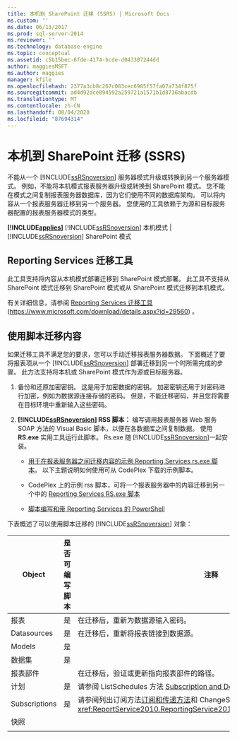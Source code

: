 ```yaml
---
title: 本机到 SharePoint 迁移 (SSRS) | Microsoft Docs
ms.custom: ''
ms.date: 06/13/2017
ms.prod: sql-server-2014
ms.reviewer: ''
ms.technology: database-engine
ms.topic: conceptual
ms.assetid: c5b15bec-6fde-4174-bcde-d043307244dd
author: maggiesMSFT
ms.author: maggies
manager: kfile
ms.openlocfilehash: 2377a3cb8c267c083cec6985f57fa07a734f875f
ms.sourcegitcommit: ad4d92dce894592a259721a1571b1d8736abacdb
ms.translationtype: MT
ms.contentlocale: zh-CN
ms.lasthandoff: 08/04/2020
ms.locfileid: "87694314"
---
```

# <a name="native-to-sharepoint-migration-ssrs"></a>本机到 SharePoint 迁移 (SSRS)
  不能从一个 [!INCLUDE[ssRSnoversion](../../includes/ssrsnoversion-md.md)] 服务器模式升级或转换到另一个服务器模式。 例如，不能将本机模式报表服务器升级或转换到 SharePoint 模式。 您不能在模式之间复制报表服务器数据库，因为它们使用不同的数据库架构。 可以将内容从一个报表服务器迁移到另一个服务器。 您使用的工具依赖于为源和目标服务器配置的报表服务器模式的类型。  
  
 **[!INCLUDE[applies](../../includes/applies-md.md)]**  [!INCLUDE[ssRSnoversion](../../includes/ssrsnoversion-md.md)] 本机模式 | [!INCLUDE[ssRSnoversion](../../includes/ssrsnoversion-md.md)] SharePoint 模式  
  
##  <a name="reporting-services-migration-tool"></a><a name="bkmk_native_to_sharepoint"></a> Reporting Services 迁移工具  
 此工具支持将内容从本机模式部署迁移到 SharePoint 模式部署。 此工具不支持从 SharePoint 模式迁移到 SharePoint 模式或从 SharePoint 模式迁移到本机模式。  
  
 有关详细信息，请参阅 [Reporting Services 迁移工具](https://www.microsoft.com/download/details.aspx?id=29560) (https://www.microsoft.com/download/details.aspx?id=29560) 。  
  
## <a name="use-script-to-migrate-content"></a>使用脚本迁移内容  
 如果迁移工具不满足您的要求，您可以手动迁移报表服务器数据。 下面概述了要将报表项从一个 [!INCLUDE[ssRSnoversion](../../includes/ssrsnoversion-md.md)] 部署迁移到另一个时所需完成的步骤。 此方法支持将本机或 SharePoint 模式作为源或目标服务器。  
  
1.  备份和还原加密密钥。 这是用于加密数据的密钥。 加密密钥还用于对密码进行加密，例如为数据源连接存储的密码。 但是，不能迁移密码，并且您将需要在目标环境中重新输入这些密码。  
  
2.  **[!INCLUDE[ssRSnoversion](../../includes/ssrsnoversion-md.md)] RSS 脚本：** 编写调用报表服务器 Web 服务 SOAP 方法的 Visual Basic 脚本，以便在各数据库之间复制数据。 使用 **RS.exe** 实用工具运行此脚本。 Rs.exe 随 [!INCLUDE[ssRSnoversion](../../includes/ssrsnoversion-md.md)]一起安装。  
  
    -   [用于在报表服务器之间迁移内容的示例 Reporting Services rs.exe 脚本](../tools/sample-reporting-services-rs-exe-script-to-copy-content-between-report-servers.md)。 以下主题说明如何使用可从 CodePlex 下载的示例脚本。  
  
    -   CodePlex 上的示例 rss 脚本，可将一个报表服务器中的内容迁移到另一个中的 [Reporting Services RS.exe 脚本](https://azuresql.codeplex.com/releases/view/115207)  
  
    -   [脚本编写和带 Reporting Services 的 PowerShell](../tools/scripting-and-powershell-with-reporting-services.md)  
  
 下表概述了可以使用脚本迁移的 [!INCLUDE[ssRSnoversion](../../includes/ssrsnoversion-md.md)] 对象：  
  
|Object|是否可编写脚本|注释|  
|------------|---------------------|--------------|  
|报表|是|在迁移后，重新为数据源输入密码。|  
|Datasources|是|在迁移后，重新将报表链接到数据源。|  
|Models|是||  
|数据集|是||  
|报表部件||在迁移后，验证或更新指向报表部件的路径。|  
|计划|是|请参阅 ListSchedules 方法 [Subscription and Delivery Methods](../report-server-web-service/methods/subscription-and-delivery-methods.md)|  
|Subscriptions|是|请参阅列出订阅方法[订阅和传递方法](../report-server-web-service/methods/subscription-and-delivery-methods.md)和 ChangeSubscriptionOwner 方法<xref:ReportService2010.ReportingService2010.ChangeSubscriptionOwner%2A>|  
|快照|||  
||||  
  
